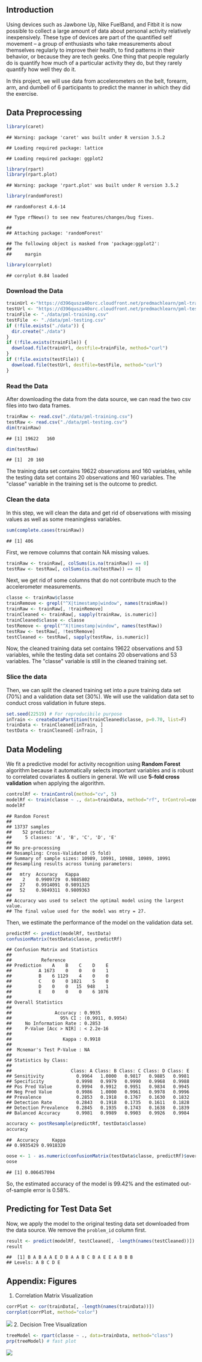 Introduction
------------

Using devices such as Jawbone Up, Nike FuelBand, and Fitbit it is now possible to collect a large amount of data about personal activity relatively inexpensively. These type of devices are part of the quantified self movement – a group of enthusiasts who take measurements about themselves regularly to improve their health, to find patterns in their behavior, or because they are tech geeks. One thing that people regularly do is quantify how much of a particular activity they do, but they rarely quantify how well they do it.

In this project, we will use data from accelerometers on the belt, forearm, arm, and dumbell of 6 participants to predict the manner in which they did the exercise.

Data Preprocessing
------------------

``` r
library(caret)
```

    ## Warning: package 'caret' was built under R version 3.5.2

    ## Loading required package: lattice

    ## Loading required package: ggplot2

``` r
library(rpart)
library(rpart.plot)
```

    ## Warning: package 'rpart.plot' was built under R version 3.5.2

``` r
library(randomForest)
```

    ## randomForest 4.6-14

    ## Type rfNews() to see new features/changes/bug fixes.

    ## 
    ## Attaching package: 'randomForest'

    ## The following object is masked from 'package:ggplot2':
    ## 
    ##     margin

``` r
library(corrplot)
```

    ## corrplot 0.84 loaded

### Download the Data

``` r
trainUrl <-"https://d396qusza40orc.cloudfront.net/predmachlearn/pml-training.csv"
testUrl <- "https://d396qusza40orc.cloudfront.net/predmachlearn/pml-testing.csv"
trainFile <- "./data/pml-training.csv"
testFile  <- "./data/pml-testing.csv"
if (!file.exists("./data")) {
  dir.create("./data")
}
if (!file.exists(trainFile)) {
  download.file(trainUrl, destfile=trainFile, method="curl")
}
if (!file.exists(testFile)) {
  download.file(testUrl, destfile=testFile, method="curl")
}
```

### Read the Data

After downloading the data from the data source, we can read the two csv files into two data frames.

``` r
trainRaw <- read.csv("./data/pml-training.csv")
testRaw <- read.csv("./data/pml-testing.csv")
dim(trainRaw)
```

    ## [1] 19622   160

``` r
dim(testRaw)
```

    ## [1]  20 160

The training data set contains 19622 observations and 160 variables, while the testing data set contains 20 observations and 160 variables. The "classe" variable in the training set is the outcome to predict.

### Clean the data

In this step, we will clean the data and get rid of observations with missing values as well as some meaningless variables.

``` r
sum(complete.cases(trainRaw))
```

    ## [1] 406

First, we remove columns that contain NA missing values.

``` r
trainRaw <- trainRaw[, colSums(is.na(trainRaw)) == 0] 
testRaw <- testRaw[, colSums(is.na(testRaw)) == 0] 
```

Next, we get rid of some columns that do not contribute much to the accelerometer measurements.

``` r
classe <- trainRaw$classe
trainRemove <- grepl("^X|timestamp|window", names(trainRaw))
trainRaw <- trainRaw[, !trainRemove]
trainCleaned <- trainRaw[, sapply(trainRaw, is.numeric)]
trainCleaned$classe <- classe
testRemove <- grepl("^X|timestamp|window", names(testRaw))
testRaw <- testRaw[, !testRemove]
testCleaned <- testRaw[, sapply(testRaw, is.numeric)]
```

Now, the cleaned training data set contains 19622 observations and 53 variables, while the testing data set contains 20 observations and 53 variables. The "classe" variable is still in the cleaned training set.

### Slice the data

Then, we can split the cleaned training set into a pure training data set (70%) and a validation data set (30%). We will use the validation data set to conduct cross validation in future steps.

``` r
set.seed(22519) # For reproducibile purpose
inTrain <- createDataPartition(trainCleaned$classe, p=0.70, list=F)
trainData <- trainCleaned[inTrain, ]
testData <- trainCleaned[-inTrain, ]
```

Data Modeling
-------------

We fit a predictive model for activity recognition using **Random Forest** algorithm because it automatically selects important variables and is robust to correlated covariates & outliers in general. We will use **5-fold cross validation** when applying the algorithm.

``` r
controlRf <- trainControl(method="cv", 5)
modelRf <- train(classe ~ ., data=trainData, method="rf", trControl=controlRf, ntree=250)
modelRf
```

    ## Random Forest 
    ## 
    ## 13737 samples
    ##    52 predictor
    ##     5 classes: 'A', 'B', 'C', 'D', 'E' 
    ## 
    ## No pre-processing
    ## Resampling: Cross-Validated (5 fold) 
    ## Summary of sample sizes: 10989, 10991, 10988, 10989, 10991 
    ## Resampling results across tuning parameters:
    ## 
    ##   mtry  Accuracy   Kappa    
    ##    2    0.9909729  0.9885802
    ##   27    0.9914091  0.9891325
    ##   52    0.9849311  0.9809363
    ## 
    ## Accuracy was used to select the optimal model using the largest value.
    ## The final value used for the model was mtry = 27.

Then, we estimate the performance of the model on the validation data set.

``` r
predictRf <- predict(modelRf, testData)
confusionMatrix(testData$classe, predictRf)
```

    ## Confusion Matrix and Statistics
    ## 
    ##           Reference
    ## Prediction    A    B    C    D    E
    ##          A 1673    0    0    0    1
    ##          B    6 1129    4    0    0
    ##          C    0    0 1021    5    0
    ##          D    0    0   15  948    1
    ##          E    0    0    0    6 1076
    ## 
    ## Overall Statistics
    ##                                           
    ##                Accuracy : 0.9935          
    ##                  95% CI : (0.9911, 0.9954)
    ##     No Information Rate : 0.2853          
    ##     P-Value [Acc > NIR] : < 2.2e-16       
    ##                                           
    ##                   Kappa : 0.9918          
    ##                                           
    ##  Mcnemar's Test P-Value : NA              
    ## 
    ## Statistics by Class:
    ## 
    ##                      Class: A Class: B Class: C Class: D Class: E
    ## Sensitivity            0.9964   1.0000   0.9817   0.9885   0.9981
    ## Specificity            0.9998   0.9979   0.9990   0.9968   0.9988
    ## Pos Pred Value         0.9994   0.9912   0.9951   0.9834   0.9945
    ## Neg Pred Value         0.9986   1.0000   0.9961   0.9978   0.9996
    ## Prevalence             0.2853   0.1918   0.1767   0.1630   0.1832
    ## Detection Rate         0.2843   0.1918   0.1735   0.1611   0.1828
    ## Detection Prevalence   0.2845   0.1935   0.1743   0.1638   0.1839
    ## Balanced Accuracy      0.9981   0.9989   0.9903   0.9926   0.9984

``` r
accuracy <- postResample(predictRf, testData$classe)
accuracy
```

    ##  Accuracy     Kappa 
    ## 0.9935429 0.9918320

``` r
oose <- 1 - as.numeric(confusionMatrix(testData$classe, predictRf)$overall[1])
oose
```

    ## [1] 0.006457094

So, the estimated accuracy of the model is 99.42% and the estimated out-of-sample error is 0.58%.

Predicting for Test Data Set
----------------------------

Now, we apply the model to the original testing data set downloaded from the data source. We remove the `problem_id` column first.

``` r
result <- predict(modelRf, testCleaned[, -length(names(testCleaned))])
result
```

    ##  [1] B A B A A E D B A A B C B A E E A B B B
    ## Levels: A B C D E

Appendix: Figures
-----------------

1.  Correlation Matrix Visualization

``` r
corrPlot <- cor(trainData[, -length(names(trainData))])
corrplot(corrPlot, method="color")
```

![](pml_graded_files/figure-markdown_github/unnamed-chunk-12-1.png) 2. Decision Tree Visualization

``` r
treeModel <- rpart(classe ~ ., data=trainData, method="class")
prp(treeModel) # fast plot
```

![](pml_graded_files/figure-markdown_github/unnamed-chunk-13-1.png)
